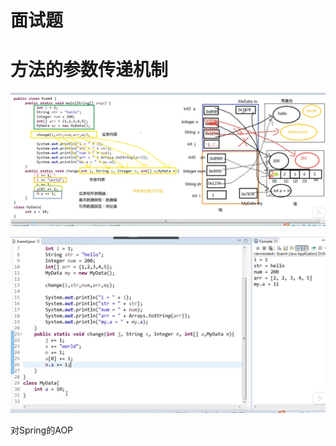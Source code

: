 # 面试题

# 方法的参数传递机制

![image-20210302203452776](面试题.assets/image-20210302203452776.png)

![image-20210302203530333](面试题.assets/image-20210302203530333.png)

对Spring的AOP